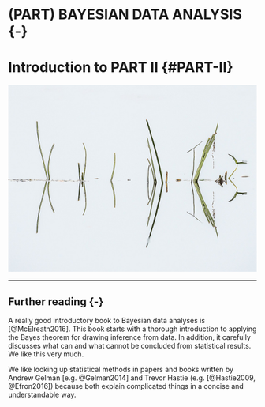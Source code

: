 
# (PART) BAYESIAN DATA ANALYSIS {-}

# Introduction to PART II {#PART-II}

[![](images/part_II.jpg)]()<!-- -->

------

## Further reading {-} 
A really good introductory book to Bayesian data analyses is [@McElreath2016]. This book starts with a thorough introduction to applying the Bayes theorem for drawing inference from data. In addition, it carefully discusses what can and what cannot be concluded from statistical results. We like this very much.

We like looking up statistical methods in papers and books written by Andrew Gelman [e.g. @Gelman2014] and Trevor Hastie (e.g. [@Hastie2009, @Efron2016]) because both explain complicated things in a concise and understandable way.  

